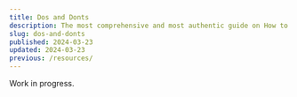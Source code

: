 ```yaml
---
title: Dos and Donts
description: The most comprehensive and most authentic guide on How to Crack UPSC CSE.
slug: dos-and-donts
published: 2024-03-23
updated: 2024-03-23
previous: /resources/
---
```


Work in progress.
